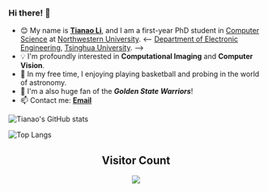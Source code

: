 ### Hi there! 👋

<!--
**Lukeli0425/Lukeli0425** is a ✨ _special_ ✨ repository because its `README.md` (this file) appears on your GitHub profile.

Here are some ideas to get you started:

- 🔭 I’m currently working on ...
- 🌱 I’m currently learning ...
- 👯 I’m looking to collaborate on ...
- 🤔 I’m looking for help with ...
- 💬 Ask me about ...
- 📫 How to reach me: ...
- 😄 Pronouns: ...
- ⚡ Fun fact: ...
-->

- 😊 My name is [**Tianao Li**](https://lukeli0425.github.io), and I am a first-year PhD student in [Computer Science](https://www.mccormick.northwestern.edu/computer-science/) at [Northwestern University](https://www.northwestern.edu).
<-- [Department of Electronic Engineering](https://www.ee.tsinghua.edu.cn/en/), [Tsinghua University](https://www.tsinghua.edu.cn/en/). -->
- 💡 I'm profoundly interested in **Computational Imaging** and **Computer Vision**.
- 🔭 In my free time, I enjoying playing basketball and probing in the world of astronomy.
- 🏀 I'm a also huge fan of the ***Golden State Warriors***!
- 📫 Contact me: [**Email**](mailto:lta19@mails.tsinghua.edu.cn)
<!-- - 👇 Check out my projects on Github! -->

![Tianao's GitHub stats](https://github-readme-stats.vercel.app/api?username=Lukeli0425&show_icons=true&theme=aura)

![Top Langs](https://github-readme-stats.vercel.app/api/top-langs/?username=Lukeli0425&layout=compact&theme=aura)


## <center> Visitor Count
<p align="center"> 
  <img src="https://profile-counter.glitch.me/Lukeli0425/count.svg" />
</p>
